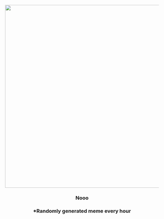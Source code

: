 <p align="center">
        <img src="https://i.redd.it/baot3oy7auj91.jpg" width="600" height="600">
        </p>
        <h3 align="center">Nooo</h3>
        <h3 align="center">*Randomly generated meme every hour</h3>
    